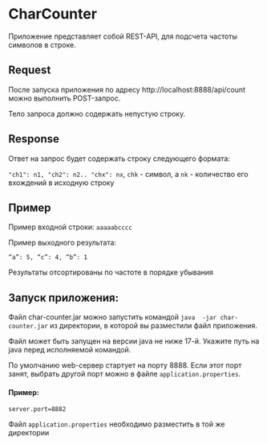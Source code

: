# CharCounter

Приложение  представляет собой REST-API, для подсчета частоты символов в строке.

## Request

После запуска приложения по адресу http://localhost:8888/api/count можно выполнить POST-запрос.

Тело запроса должно содержать непустую строку.

## Response

Ответ на запрос будет содержать строку следующего формата:

`"сh1": n1, "ch2": n2.. "chx": nx`, `chk` - символ, а `nk` - количество его вхождений в исходную строку

##  Пример

Пример входной строки: `aaaaabcccc`

Пример выходного результата:

`“a”: 5, “c”: 4, “b”: 1`


Результаты отсортированы по частоте в порядке убывания

## Запуск приложения:
Файл char-counter.jar можно запустить командой `java  -jar char-counter.jar` из директории, в которой вы разместили файл приложения.

Файл может быть запущен на версии java не ниже 17-й. Укажите путь на java перед исполняемой командой.

По умолчанию web-сервер стартует на порту 8888. Если этот порт занят, выбрать другой порт можно в файле `application.properties`.

#### Пример:
`server.port=8882`

Файл `application.properties` необходимо разместить в той же директории

